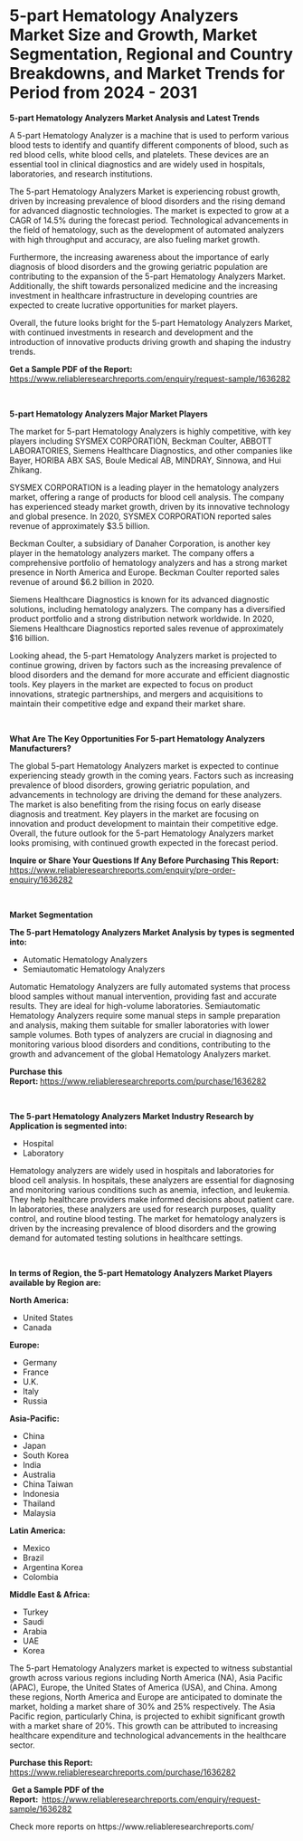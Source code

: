 <p><h1>5-part Hematology Analyzers Market Size and Growth, Market Segmentation, Regional and Country Breakdowns, and Market Trends for Period from 2024 -  2031</h1></p><p><strong>5-part Hematology Analyzers Market Analysis and Latest Trends</strong></p>
<p><p>A 5-part Hematology Analyzer is a machine that is used to perform various blood tests to identify and quantify different components of blood, such as red blood cells, white blood cells, and platelets. These devices are an essential tool in clinical diagnostics and are widely used in hospitals, laboratories, and research institutions.</p><p>The 5-part Hematology Analyzers Market is experiencing robust growth, driven by increasing prevalence of blood disorders and the rising demand for advanced diagnostic technologies. The market is expected to grow at a CAGR of 14.5% during the forecast period. Technological advancements in the field of hematology, such as the development of automated analyzers with high throughput and accuracy, are also fueling market growth.</p><p>Furthermore, the increasing awareness about the importance of early diagnosis of blood disorders and the growing geriatric population are contributing to the expansion of the 5-part Hematology Analyzers Market. Additionally, the shift towards personalized medicine and the increasing investment in healthcare infrastructure in developing countries are expected to create lucrative opportunities for market players.</p><p>Overall, the future looks bright for the 5-part Hematology Analyzers Market, with continued investments in research and development and the introduction of innovative products driving growth and shaping the industry trends.</p></p>
<p><strong>Get a Sample PDF of the Report:&nbsp;</strong> <a href="https://www.reliableresearchreports.com/enquiry/request-sample/1636282">https://www.reliableresearchreports.com/enquiry/request-sample/1636282</a></p>
<p>&nbsp;</p>
<p><strong>5-part Hematology Analyzers Major Market Players</strong></p>
<p><p>The market for 5-part Hematology Analyzers is highly competitive, with key players including SYSMEX CORPORATION, Beckman Coulter, ABBOTT LABORATORIES, Siemens Healthcare Diagnostics, and other companies like Bayer, HORIBA ABX SAS, Boule Medical AB, MINDRAY, Sinnowa, and Hui Zhikang.</p><p>SYSMEX CORPORATION is a leading player in the hematology analyzers market, offering a range of products for blood cell analysis. The company has experienced steady market growth, driven by its innovative technology and global presence. In 2020, SYSMEX CORPORATION reported sales revenue of approximately $3.5 billion.</p><p>Beckman Coulter, a subsidiary of Danaher Corporation, is another key player in the hematology analyzers market. The company offers a comprehensive portfolio of hematology analyzers and has a strong market presence in North America and Europe. Beckman Coulter reported sales revenue of around $6.2 billion in 2020.</p><p>Siemens Healthcare Diagnostics is known for its advanced diagnostic solutions, including hematology analyzers. The company has a diversified product portfolio and a strong distribution network worldwide. In 2020, Siemens Healthcare Diagnostics reported sales revenue of approximately $16 billion.</p><p>Looking ahead, the 5-part Hematology Analyzers market is projected to continue growing, driven by factors such as the increasing prevalence of blood disorders and the demand for more accurate and efficient diagnostic tools. Key players in the market are expected to focus on product innovations, strategic partnerships, and mergers and acquisitions to maintain their competitive edge and expand their market share.</p></p>
<p>&nbsp;</p>
<p><strong>What Are The Key Opportunities For 5-part Hematology Analyzers Manufacturers?</strong></p>
<p><p>The global 5-part Hematology Analyzers market is expected to continue experiencing steady growth in the coming years. Factors such as increasing prevalence of blood disorders, growing geriatric population, and advancements in technology are driving the demand for these analyzers. The market is also benefiting from the rising focus on early disease diagnosis and treatment. Key players in the market are focusing on innovation and product development to maintain their competitive edge. Overall, the future outlook for the 5-part Hematology Analyzers market looks promising, with continued growth expected in the forecast period.</p></p>
<p><strong>Inquire or Share Your Questions If Any Before Purchasing This Report:</strong> <a href="https://www.reliableresearchreports.com/enquiry/pre-order-enquiry/1636282">https://www.reliableresearchreports.com/enquiry/pre-order-enquiry/1636282</a></p>
<p>&nbsp;</p>
<p><strong>Market Segmentation</strong></p>
<p><strong>The 5-part Hematology Analyzers Market Analysis by types is segmented into:</strong></p>
<p><ul><li>Automatic Hematology Analyzers</li><li>Semiautomatic Hematology Analyzers</li></ul></p>
<p><p>Automatic Hematology Analyzers are fully automated systems that process blood samples without manual intervention, providing fast and accurate results. They are ideal for high-volume laboratories. Semiautomatic Hematology Analyzers require some manual steps in sample preparation and analysis, making them suitable for smaller laboratories with lower sample volumes. Both types of analyzers are crucial in diagnosing and monitoring various blood disorders and conditions, contributing to the growth and advancement of the global Hematology Analyzers market.</p></p>
<p><strong>Purchase this Report:&nbsp;</strong><a href="https://www.reliableresearchreports.com/purchase/1636282">https://www.reliableresearchreports.com/purchase/1636282</a></p>
<p>&nbsp;</p>
<p><strong>The 5-part Hematology Analyzers Market Industry Research by Application is segmented into:</strong></p>
<p><ul><li>Hospital</li><li>Laboratory</li></ul></p>
<p><p>Hematology analyzers are widely used in hospitals and laboratories for blood cell analysis. In hospitals, these analyzers are essential for diagnosing and monitoring various conditions such as anemia, infection, and leukemia. They help healthcare providers make informed decisions about patient care. In laboratories, these analyzers are used for research purposes, quality control, and routine blood testing. The market for hematology analyzers is driven by the increasing prevalence of blood disorders and the growing demand for automated testing solutions in healthcare settings.</p></p>
<p>&nbsp;</p>
<p><strong>In terms of Region, the 5-part Hematology Analyzers Market Players available by Region are:</strong></p>
<p>
    <p> <strong> North America: </strong>
        <ul>
            <li>United States</li>
            <li>Canada</li>
        </ul>
        </p> 
    <p> <strong> Europe: </strong>
        <ul>
            <li>Germany</li>
            <li>France</li>
            <li>U.K.</li>
            <li>Italy</li>
            <li>Russia</li>
        </ul>
        </p> 
    <p> <strong> Asia-Pacific: </strong>
        <ul>
            <li>China</li>
            <li>Japan</li>
            <li>South Korea</li>
            <li>India</li>
            <li>Australia</li>
            <li>China Taiwan</li>
            <li>Indonesia</li>
            <li>Thailand</li>
            <li>Malaysia</li>
        </ul>
        </p> 
    <p> <strong> Latin America: </strong>
        <ul>
            <li>Mexico</li>
            <li>Brazil</li>
            <li>Argentina Korea</li>
            <li>Colombia</li>
        </ul>
        </p> 
    <p> <strong> Middle East & Africa: </strong>
        <ul>
            <li>Turkey</li>
            <li>Saudi</li>
            <li>Arabia</li>
            <li>UAE</li>
            <li>Korea</li>
        </ul>
    </p>
    </p>
<p><p>The 5-part Hematology Analyzers market is expected to witness substantial growth across various regions including North America (NA), Asia Pacific (APAC), Europe, the United States of America (USA), and China. Among these regions, North America and Europe are anticipated to dominate the market, holding a market share of 30% and 25% respectively. The Asia Pacific region, particularly China, is projected to exhibit significant growth with a market share of 20%. This growth can be attributed to increasing healthcare expenditure and technological advancements in the healthcare sector.</p></p>
<p><strong>Purchase this Report: </strong><a href="https://www.reliableresearchreports.com/purchase/1636282">https://www.reliableresearchreports.com/purchase/1636282</a></p>
<p>&nbsp;<strong>Get a Sample PDF of the Report:&nbsp;&nbsp;</strong><a href="https://www.reliableresearchreports.com/enquiry/request-sample/1636282">https://www.reliableresearchreports.com/enquiry/request-sample/1636282</a></p>
<p><strong></strong></p>
<p>Check more reports on https://www.reliableresearchreports.com/</p>